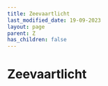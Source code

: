 ```yaml
---
title: Zeevaartlicht
last_modified_date: 19-09-2023
layout: page
parent: Z
has_children: false
---
```


Zeevaartlicht
=============

